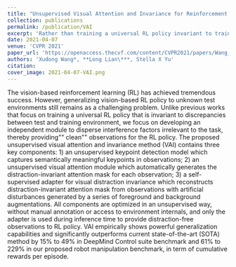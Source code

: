 ```yaml
---
title: "Unsupervised Visual Attention and Invariance for Reinforcement Learning"
collection: publications
permalink: /publication/VAI
excerpt: 'Rather than training a universal RL policy invariant to train-test distribution shift, we proposed unsupervised visual attention and invariance method (VAI) to disperse interference task-irrelevant factors towards a RL policy robust to distractions.'
date: 2021-04-07
venue: 'CVPR 2021'
paper_url: 'https://openaccess.thecvf.com/content/CVPR2021/papers/Wang_Unsupervised_Visual_Attention_and_Invariance_for_Reinforcement_Learning_CVPR_2021_paper.pdf'
authors: 'Xudong Wang*, **Long Lian\***, Stella X Yu'
citation:
cover_image: 2021-04-07-VAI.png
---
```

The vision-based reinforcement learning (RL) has achieved tremendous success. However, generalizing vision-based RL policy to unknown test environments still remains as a challenging problem. Unlike previous works that focus on training a universal RL policy that is invariant to discrepancies between test and training environment, we focus on developing an independent module to disperse interference factors irrelevant to the task, thereby providing"" clean"" observations for the RL policy. The proposed unsupervised visual attention and invariance method (VAI) contains three key components: 1) an unsupervised keypoint detection model which captures semantically meaningful keypoints in observations; 2) an unsupervised visual attention module which automatically generates the distraction-invariant attention mask for each observation; 3) a self-supervised adapter for visual distraction invariance which reconstructs distraction-invariant attention mask from observations with artificial disturbances generated by a series of foreground and background augmentations. All components are optimized in an unsupervised way, without manual annotation or access to environment internals, and only the adapter is used during inference time to provide distraction-free observations to RL policy. VAI empirically shows powerful generalization capabilities and significantly outperforms current state-of-the-art (SOTA) method by 15% to 49% in DeepMind Control suite benchmark and 61% to 229% in our proposed robot manipulation benchmark, in term of cumulative rewards per episode.
